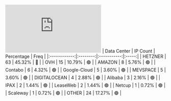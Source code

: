 ![Diagramm](https://github.com/obajay/StateSync-snapshots/blob/main/Projects/Dymension/1/README.md)
| Data Center | IP Count | Percentage | Freq |
|:------------:|:--------:|:-----------:|:-----:|
| HETZNER | 63 | 45.32% | 🔴 |
| OVH | 15 | 10.79% | 🟢 |
| AMAZON | 8 | 5.76% | 🟢 |
| Contabo | 6 | 4.32% | 🟢 |
| Google-Cloud | 5 | 3.60% | 🟢 |
| MEVSPACE | 5 | 3.60% | 🟢 |
| DIGITALOCEAN | 4 | 2.88% | 🟢 |
| Alibaba | 3 | 2.16% | 🟢 |
| IPAX | 2 | 1.44% | 🟢 |
| LeaseWeb | 2 | 1.44% | 🟢 |
| Netcup | 1 | 0.72% | 🟢 |
| Scaleway | 1 | 0.72% | 🟢 |
| OTHER | 24 | 17.27% | 🟢 |